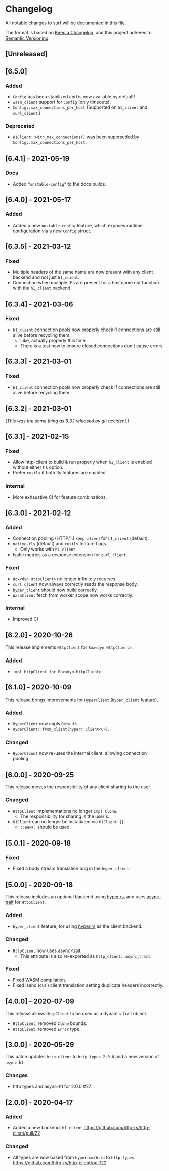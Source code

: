 # Changelog

All notable changes to surf will be documented in this file.

The format is based on [Keep a Changelog](https://keepachangelog.com/en/1.0.0/),
and this project adheres to [Semantic Versioning](https://book.async.rs/overview/stability-guarantees.html).

## [Unreleased]

## [6.5.0]

### Added
- `Config` has been stabilized and is now available by default!
- `wasm_client` support for `Config` (only timeouts).
- `Config::max_connections_per_host` (Supported on `h1_client` and `curl_client`.)

### Deprecated
- `H1Client::with_max_connections()` was been superseded by `Config::max_connections_per_host`.

## [6.4.1] - 2021-05-19

### Docs
- Added `"unstable-config"` to the docs builds.

## [6.4.0] - 2021-05-17

### Added
- Added a new `unstable-config` feature, which exposes runtime configuration via a new `Config` struct.

## [6.3.5] - 2021-03-12

### Fixed
- Multiple headers of the same name are now present with any client backend and not just `h1_client`.
- Connection when multiple IPs are present for a hostname not function with the `h1_client` backend.
 
## [6.3.4] - 2021-03-06

### Fixed
- `h1_client` connection pools now properly check if connections are still alive before recycling them.
     - Like, actually properly this time.
     - There is a test now to ensure closed connections don't cause errors.

## [6.3.3] - 2021-03-01

### Fixed
- `h1_client` connection pools now properly check if connections are still alive before recycling them.

## [6.3.2] - 2021-03-01

_(This was the same thing as 6.3.1 released by git accident.)_

## [6.3.1] - 2021-02-15

### Fixed
- Allow http-client to build & run properly when `h1_client` is enabled without either tls option.
- Prefer `rustls` if both tls features are enabled.

### Internal
- More exhaustive CI for feature combinations.

## [6.3.0] - 2021-02-12

### Added
- Connection pooling (HTTP/1.1 `keep-alive`) for `h1_client` (default).
- `native-tls` (default) and `rustls` feature flags.
    - Only works with `h1_client`.
- Isahc metrics as a response extension for `curl_client`.

### Fixed
- `Box<dyn HttpClient>` no longer infinitely recurses.
- `curl_client` now always correctly reads the response body.
- `hyper_client` should now build correctly.
- `WasmClient` fetch from worker scope now works correctly.

### Internal
- Improved CI

## [6.2.0] - 2020-10-26

This release implements `HttpClient` for `Box<dyn HttpClient>`.

### Added
- `impl HttpClient for Box<dyn HttpClient>`

## [6.1.0] - 2020-10-09

This release brings improvements for `HyperClient` (`hyper_client` feature).

### Added
- `HyperClient` now impls `Default`.
- `HyperClient::from_client(hyper::Client<C>)`.

### Changed
- `HyperClient` now re-uses the internal client, allowing connection pooling.

## [6.0.0] - 2020-09-25

This release moves the responsibility of any client sharing to the user.

### Changed
- `HttpClient` implementations no longer `impl Clone`.
  - The responsibility for sharing is the user's.
- `H1Client` can no longer be instatiated via `H1Client {}`.
  - `::new()` should be used.

## [5.0.1] - 2020-09-18

### Fixed
- Fixed a body stream translation bug in the `hyper_client`.

## [5.0.0] - 2020-09-18

This release includes an optional backend using [hyper.rs](https://hyper.rs/), and uses [async-trait](https://crates.io/crates/async-trait) for `HttpClient`.

### Added
- `hyper_client` feature, for using [hyper.rs](https://hyper.rs/) as the client backend.

### Changed
- `HttpClient` now uses [async-trait](https://crates.io/crates/async-trait).
    - This attribute is also re-exported as `http_client::async_trait`.

### Fixed
- Fixed WASM compilation.
- Fixed Isahc (curl) client translation setting duplicate headers incorrectly.

## [4.0.0] - 2020-07-09

This release allows `HttpClient` to be used as a dynamic Trait object.

- `HttpClient`: removed `Clone` bounds.
- `HttpClient`: removed `Error` type.

## [3.0.0] - 2020-05-29

This patch updates `http-client` to `http-types 2.0.0` and a new version of `async-h1`.

### Changes
- http types and async-h1 for 2.0.0 #27

## [2.0.0] - 2020-04-17

### Added
- Added a new backend: `h1-client` https://github.com/http-rs/http-client/pull/22

### Changed
- All types are now based from `hyperium/http` to `http-types` https://github.com/http-rs/http-client/pull/22
